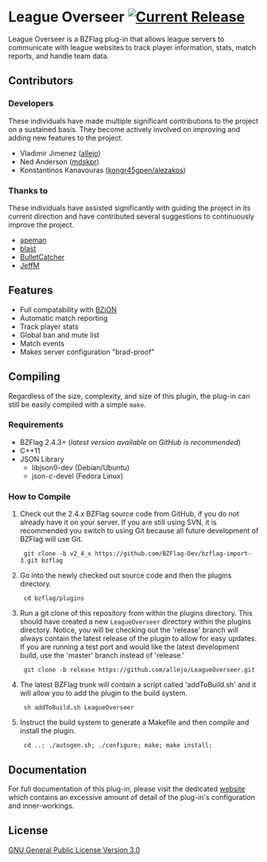 League Overseer [![Current Release](https://img.shields.io/badge/release-v1.1.1-orange.svg)](https://github.com/allejo/LeagueOverseer/releases/tag/v1.1.1.275)
================

League Overseer is a BZFlag plug-in that allows league servers to communicate with league websites to track player information, stats, match reports, and handle team data.

## Contributors

### Developers

These individuals have made multiple significant contributions to the project on a sustained basis. They become actively involved on improving and adding new features to the project.

- Vladimir Jimenez ([allejo](https://github.com/allejo))
- Ned Anderson ([mdskpr](https://github.com/mdskpr))
- Konstantinos Kanavouras ([kongr45gpen/alezakos](https://github.com/kongr45gpen))

### Thanks to

These individuals have assisted significantly with guiding the project in its current direction and have contributed several suggestions to continuously improve the project.

- [apeman](https://github.com/achoopic)
- [blast](https://github.com/blast007)
- [BulletCatcher](https://github.com/JMakey)
- [JeffM](https://github.com/JeffM2501)

## Features

- Full compatability with [BZiON](http://github.com/allejo/bzion)
- Automatic match reporting
- Track player stats
- Global ban and mute list
- Match events
- Makes server configuration "brad-proof"

## Compiling

Regardless of the size, complexity, and size of this plugin, the plug-in can still be easily compiled with a simple `make`.

### Requirements

- BZFlag 2.4.3+ (*latest version available on GitHub is recommended*)
- C++11
- JSON Library
    - libjson0-dev (Debian/Ubuntu)
    - json-c-devel (Fedora Linux)

### How to Compile

1. Check out the 2.4.x BZFlag source code from GitHub, if you do not already have it on your server. If you are still using SVN, it is recommended you switch to using Git because all future development of BZFlag will use Git.

        git clone -b v2_4_x https://github.com/BZFlag-Dev/bzflag-import-3.git bzflag

2. Go into the newly checked out source code and then the plugins directory.
        
        cd bzflag/plugins

3. Run a git clone of this repository from within the plugins directory. This should have created a new `LeagueOverseer` directory within the plugins directory. Notice, you will be checking out the 'release' branch will always contain the latest release of the plugin to allow for easy updates. If you are running a test port and would like the latest development build, use the 'master' branch instead of 'release.'

        git clone -b release https://github.com/allejo/LeagueOverseer.git

4. The latest BZFlag trunk will contain a script called 'addToBuild.sh' and it will allow you to add the plugin to the build system.

        sh addToBuild.sh LeagueOverseer

5. Instruct the build system to generate a Makefile and then compile and install the plugin.

        cd ..; ./autogen.sh; ./configure; make; make install;

Documentation
-------------

For full documentation of this plug-in, please visit the dedicated [website](http://allejo.github.io/LeagueOverseer/) which contains an excessive amount of detail of the plug-in's configuration and inner-workings.

License
-------

[GNU General Public License Version 3.0](https://github.com/allejo/LeagueOverseer/blob/master/LICENSE.md)
